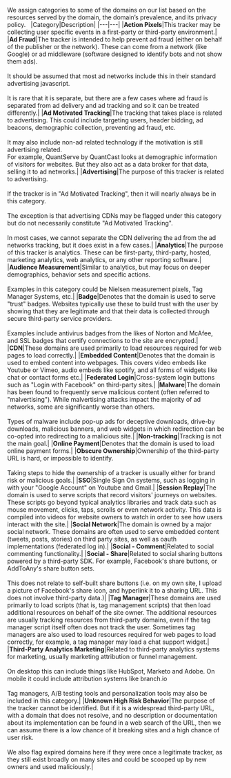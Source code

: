 We assign categories to some of the domains on our list based on the resources served by the domain, the domain’s prevalence, and its privacy policy.
 
|Category|Description|
|---|---|
|**Action Pixels**|This tracker may be collecting user specific events in a first-party or third-party environment.|
|**Ad Fraud**|The tracker is intended to help prevent ad fraud (either on behalf of the publisher or the network). These can come from a network (like Google) or ad middleware (software designed to identify bots and not show them ads).<br><br>It should be assumed that most ad networks include this in their standard advertising javascript.<br><br>It is rare that it is separate, but there are a few cases where ad fraud is separated from ad delivery and ad tracking and so it can be treated differently.|
|**Ad Motivated Tracking**|The tracking that takes place is related to advertising. This could include targeting users, header bidding, ad beacons, demographic collection, preventing ad fraud, etc.<br><br>It may also include non-ad related technology if the motivation is still advertising related.<br>For example, QuantServe by QuantCast looks at demographic information of visitors for websites. But they also act as a data broker for that data, selling it to ad networks.|
|**Advertising**|The purpose of this tracker is related to advertising.<br><br>If the tracker is in "Ad Motivated Tracking", then it will nearly always be in this category.<br><br>The exception is that advertising CDNs may be flagged under this category but do not necessarily constitute "Ad Motivated Tracking".<br><br>In most cases, we cannot separate the CDN delivering the ad from the ad networks tracking, but it does exist in a few cases.|
|**Analytics**|The purpose of this tracker is analytics. These can be first-party, third-party, hosted, marketing analytics, web analytics, or any other reporting software.|
|**Audience Measurement**|Similar to analytics, but may focus on deeper demographics, behavior sets and specific actions.<br><br>Examples in this category could be Nielsen measurement pixels, Tag Manager Systems, etc.|
|**Badge**|Denotes that the domain is used to serve "trust" badges. Websites typically use these to build trust with the user by showing that they are legitimate and that their data is collected through secure third-party service providers.<br><br>Examples include antivirus badges from the likes of Norton and McAfee, and SSL badges that certify connections to the site are encrypted.|
|**CDN**|These domains are used primarily to load resources required for web pages to load correctly.|
|**Embedded Content**|Denotes that the domain is used to embed content into webpages. This covers video embeds like Youtube or Vimeo, audio embeds like spotify, and all forms of widgets like chat or contact forms etc.|
|**Federated Login**|Cross-system login buttons such as "Login with Facebook" on third-party sites.|
|**Malware**|The domain has been found to frequently serve malicious content (often referred to "malvertising"). While malvertising attacks impact the majority of ad networks, some are significantly worse than others.<br><br>Types of malware include pop-up ads for deceptive downloads, drive-by downloads, malicious banners, and web widgets in which redirection can be co-opted into redirecting to a malicious site.|
|**Non-tracking**|Tracking is not the main goal.|
|**Online Payment**|Denotes that the domain is used to load online payment forms.|
|**Obscure Ownership**|Ownership of the third-party URL is hard, or impossible to identify.<br><br>Taking steps to hide the ownership of a tracker is usually either for brand risk or malicious goals.|
|**SSO**|Single Sign On systems, such as logging in with your "Google Account" on Youtube and Gmail.|
|**Session Replay**|The domain is used to serve scripts that record visitors' journeys on websites. These scripts go beyond typical analytics libraries and track data such as mouse movement, clicks, taps, scrolls or even network activity. This data is compiled into videos for website owners to watch in order to see how users interact with the site.|
|**Social Network**|The domain is owned by a major social network. These domains are often used to serve embedded content (tweets, posts, stories) on third party sites, as well as oauth implementations (federated log in).|
|**Social - Comment**|Related to social commenting functionality.|
|**Social - Share**|Related to social sharing buttons powered by a third-party SDK. For example, Facebook's share buttons, or AddToAny's share button sets.<br><br>This does not relate to self-built share buttons (i.e. on my own site, I upload a picture of Facebook's share icon, and hyperlink it to a sharing URL. This does not involve third-party data.)|
|**Tag Manager**|These domains are used primarily to load scripts (that is, tag management scripts) that then load additional resources on behalf of the site owner. The additional resources are usually tracking resources from third-party domains, even if the tag manager script itself often does not track the user. Sometimes tag managers are also used to load resources required for web pages to load correctly, for example, a tag manager may load a chat support widget.|
|**Third-Party Analytics Marketing**|Related to third-party analytics systems for marketing, usually marketing attribution or funnel management.<br><br>On desktop this can include things like HubSpot, Marketo and Adobe. On mobile it could include attribution systems like branch.io<br><br>Tag managers, A/B testing tools and personalization tools may also be included in this category.|
|**Unknown High Risk Behavior**|The purpose of the tracker cannot be identified. But if it is a widespread third-party URL, with a domain that does not resolve, and no description or documentation about its implementation can be found in a web search of the URL, then we can assume there is a low chance of it breaking sites and a high chance of user risk.<br><br>We also flag expired domains here if they were once a legitimate tracker, as they still exist broadly on many sites and could be scooped up by new owners and used maliciously.|
